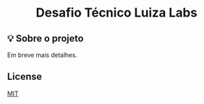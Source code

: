 <h1 style="text-align: center;"> Desafio Técnico Luiza Labs</h1>

## :bulb: Sobre o projeto

Em breve mais detalhes.

## License

[MIT](https://choosealicense.com/licenses/mit/)
